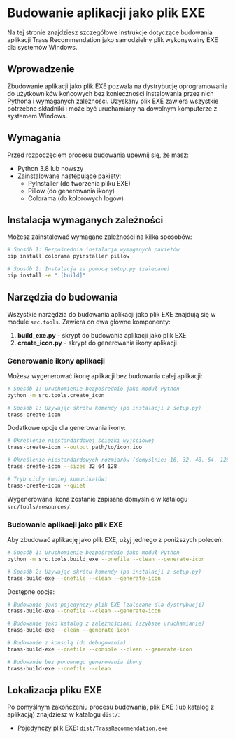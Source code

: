# Budowanie aplikacji jako plik EXE

Na tej stronie znajdziesz szczegółowe instrukcje dotyczące budowania aplikacji Trass Recommendation jako samodzielny plik wykonywalny EXE dla systemów Windows.

## Wprowadzenie

Zbudowanie aplikacji jako plik EXE pozwala na dystrybucję oprogramowania do użytkowników końcowych bez konieczności instalowania przez nich Pythona i wymaganych zależności. Uzyskany plik EXE zawiera wszystkie potrzebne składniki i może być uruchamiany na dowolnym komputerze z systemem Windows.

## Wymagania

Przed rozpoczęciem procesu budowania upewnij się, że masz:

- Python 3.8 lub nowszy
- Zainstalowane następujące pakiety:
  - PyInstaller (do tworzenia pliku EXE)
  - Pillow (do generowania ikony)
  - Colorama (do kolorowych logów)

## Instalacja wymaganych zależności

Możesz zainstalować wymagane zależności na kilka sposobów:

```bash
# Sposób 1: Bezpośrednia instalacja wymaganych pakietów
pip install colorama pyinstaller pillow

# Sposób 2: Instalacja za pomocą setup.py (zalecane)
pip install -e ".[build]"
```

## Narzędzia do budowania

Wszystkie narzędzia do budowania aplikacji jako plik EXE znajdują się w module `src.tools`. Zawiera on dwa główne komponenty:

1. **build_exe.py** - skrypt do budowania aplikacji jako plik EXE
2. **create_icon.py** - skrypt do generowania ikony aplikacji

### Generowanie ikony aplikacji

Możesz wygenerować ikonę aplikacji bez budowania całej aplikacji:

```bash
# Sposób 1: Uruchomienie bezpośrednio jako moduł Python
python -m src.tools.create_icon

# Sposób 2: Używając skrótu komendy (po instalacji z setup.py)
trass-create-icon
```

Dodatkowe opcje dla generowania ikony:

```bash
# Określenie niestandardowej ścieżki wyjściowej
trass-create-icon --output path/to/icon.ico

# Określenie niestandardowych rozmiarów (domyślnie: 16, 32, 48, 64, 128, 256)
trass-create-icon --sizes 32 64 128

# Tryb cichy (mniej komunikatów)
trass-create-icon --quiet
```

Wygenerowana ikona zostanie zapisana domyślnie w katalogu `src/tools/resources/`.

### Budowanie aplikacji jako plik EXE

Aby zbudować aplikację jako plik EXE, użyj jednego z poniższych poleceń:

```bash
# Sposób 1: Uruchomienie bezpośrednio jako moduł Python
python -m src.tools.build_exe --onefile --clean --generate-icon

# Sposób 2: Używając skrótu komendy (po instalacji z setup.py)
trass-build-exe --onefile --clean --generate-icon
```

Dostępne opcje:

```bash
# Budowanie jako pojedynczy plik EXE (zalecane dla dystrybucji)
trass-build-exe --onefile --clean --generate-icon

# Budowanie jako katalog z zależnościami (szybsze uruchamianie)
trass-build-exe --clean --generate-icon

# Budowanie z konsolą (do debugowania)
trass-build-exe --onefile --console --clean --generate-icon

# Budowanie bez ponownego generowania ikony
trass-build-exe --onefile --clean
```

## Lokalizacja pliku EXE

Po pomyślnym zakończeniu procesu budowania, plik EXE (lub katalog z aplikacją) znajdziesz w katalogu `dist/`:

- Pojedynczy plik EXE: `dist/TrassRecommendation.exe`